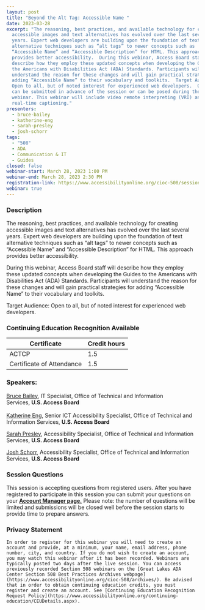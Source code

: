 ```yaml
---
layout: post
title: "Beyond the Alt Tag: Accessible Name "
date: 2023-03-28
excerpt: "The reasoning, best practices, and available technology for creating
  accessible images and text alternatives has evolved over the last several
  years. Expert web developers are building upon the foundation of text
  alternative techniques such as “alt tags” to newer concepts such as
  “Accessible Name” and “Accessible Description” for HTML. This approach
  provides better accessibility.  During this webinar, Access Board staff will
  describe how they employ these updated concepts when developing the Guides to
  the Americans with Disabilities Act (ADA) Standards. Participants will
  understand the reason for these changes and will gain practical strategies for
  adding “Accessible Name” to their vocabulary and toolkits.  Target Audience:
  Open to all, but of noted interest for experienced web developers.  Questions
  can be submitted in advance of the session or can be posed during the live
  webinar. This webinar will include video remote interpreting (VRI) and
  real-time captioning."
presenters:
  - bruce-bailey
  - katherine-eng
  - sarah-presley
  - josh-schorr
tags:
  - "508"
  - ADA
  - Communication & IT
  - Guides
closed: false
webinar-start: March 28, 2023 1:00 PM
webinar-end: March 28, 2023 2:30 PM
registration-link: https://www.accessibilityonline.org/cioc-508/session/?id=111045
webinar: true
---
```

### Description

The reasoning, best practices, and available technology for creating accessible images and text alternatives has evolved over the last several years. Expert web developers are building upon the foundation of text alternative techniques such as “alt tags” to newer concepts such as “Accessible Name” and “Accessible Description” for HTML. This approach provides better accessibility.

During this webinar, Access Board staff will describe how they employ these updated concepts when developing the Guides to the Americans with Disabilities Act (ADA) Standards. Participants will understand the reason for these changes and will gain practical strategies for adding “Accessible Name” to their vocabulary and toolkits.

Target Audience: Open to all, but of noted interest for experienced web developers.

### Continuing Education Recognition Available

| **Certificate**           | **Credit hours** |
| ------------------------- | ---------------- |
| ACTCP                     | 1.5              |
| Certificate of Attendance | 1.5              |

### Speakers:

[Bruce Bailey](https://www.accessibilityonline.org/speakers/speaker.aspx?id=10192&ret=Beyond%20the%20Alt%20Tag:%20Accessible%20Name%C2%A0), IT Specialist, Office of Technical and Information Services, **U.S. Access Board**\
\
[Katherine Eng](https://www.accessibilityonline.org/speakers/speaker.aspx?id=10512&ret=Beyond%20the%20Alt%20Tag:%20Accessible%20Name%C2%A0), Senior ICT Accessibility Specialist, Office of Technical and Information Services, **U.S. Access Board**

[Sarah Presley](https://www.accessibilityonline.org/speakers/speaker.aspx?id=10778&ret=Beyond%20the%20Alt%20Tag:%20Accessible%20Name%C2%A0), Accessibility Specialist, Office of Technical and Information Services, **U.S. Access Board**

[Josh Schorr](https://www.accessibilityonline.org/speakers/speaker.aspx?id=10805&ret=Beyond%20the%20Alt%20Tag:%20Accessible%20Name%C2%A0), Accessibility Specialist, Office of Technical and Information Services, **U.S. Access Board**

### Session Questions

This session is accepting questions from registered users. After you have registered to participate in this session you can submit your questions on your **[Account Manager page.](https://www.accessibilityonline.org/cioc-508/accountManager/18899/session/110879#questions)** Please note: the number of questions will be limited and submissions will be closed well before the session starts to provide time to prepare answers.

### Privacy Statement
	In order to register for this webinar you will need to create an account and provide, at a minimum, your name, email address, phone number, city, and country. If you do not wish to create an account, you may watch this webinar after it has been recorded. Webinars are typically posted two days after the live session. You can access previously recorded Section 508 webinars on the [Great Lakes ADA Center Section 508 Best Practices Archives webpage](https://www.accessibilityonline.org/cioc-508/archives/). Be advised that in order to obtain continuing education credits, you must register and create an account. See [Continuing Education Recognition Request Policy](https://www.accessibilityonline.org/continuing-education/CEUDetails.aspx).
